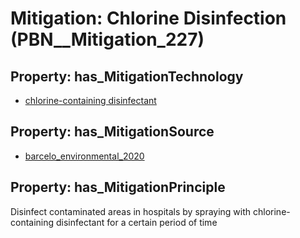 # Mitigation: __Chlorine Disinfection__ (PBN__Mitigation_227)

## Property: has_MitigationTechnology

* [chlorine-containing disinfectant](../Technology/PBN__Technology_3072)

## Property: has_MitigationSource

* [barcelo_environmental_2020](../Article/PBN__Article_270)

## Property: has_MitigationPrinciple

Disinfect contaminated areas in hospitals by spraying with chlorine-containing disinfectant for a certain period of time

